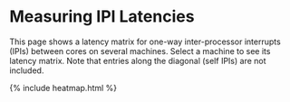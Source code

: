 # Measuring IPI Latencies

This page shows a latency matrix for one-way inter-processor interrupts (IPIs)
between cores on several machines. Select a machine to see its latency matrix.
Note that entries along the diagonal (self IPIs) are not included.

{% include heatmap.html %}
